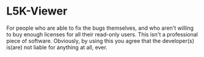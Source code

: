 # L5K-Viewer
For people who are able to fix the bugs themselves, and who aren't willing to buy enough licenses for all their read-only users. This isn't a professional piece of software. Obviously, by using this you agree that the developer(s) is(are) not liable for anything at all, ever.
